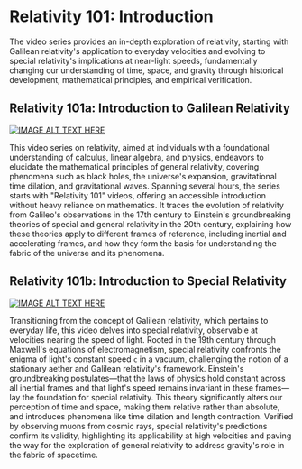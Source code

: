 # Relativity 101: Introduction 

The video series provides an in-depth exploration of relativity, starting with Galilean relativity's application to everyday velocities and evolving to special relativity's implications at near-light speeds, fundamentally changing our understanding of time, space, and gravity through historical development, mathematical principles, and empirical verification.



## Relativity 101a: Introduction to Galilean Relativity

[![IMAGE ALT TEXT HERE](https://img.youtube.com/vi/bEtBncTEc6k/0.jpg)](https://www.youtube.com/watch?v=bEtBncTEc6k)

This video series on relativity, aimed at individuals with a foundational understanding of calculus, linear algebra, and physics, endeavors to elucidate the mathematical principles of general relativity, covering phenomena such as black holes, the universe's expansion, gravitational time dilation, and gravitational waves. Spanning several hours, the series starts with "Relativity 101" videos, offering an accessible introduction without heavy reliance on mathematics. It traces the evolution of relativity from Galileo's observations in the 17th century to Einstein's groundbreaking theories of special and general relativity in the 20th century, explaining how these theories apply to different frames of reference, including inertial and accelerating frames, and how they form the basis for understanding the fabric of the universe and its phenomena.


## Relativity 101b: Introduction to Special Relativity

[![IMAGE ALT TEXT HERE](https://img.youtube.com/vi/i_6TOkSMN_o/0.jpg)](https://www.youtube.com/watch?v=i_6TOkSMN_o)


Transitioning from the concept of Galilean relativity, which pertains to everyday life, this video delves into special relativity, observable at velocities nearing the speed of light. Rooted in the 19th century through Maxwell's equations of electromagnetism, special relativity confronts the enigma of light's constant speed `c` in a vacuum, challenging the notion of a stationary aether and Galilean relativity's framework. Einstein's groundbreaking postulates—that the laws of physics hold constant across all inertial frames and that light's speed remains invariant in these frames—lay the foundation for special relativity. This theory significantly alters our perception of time and space, making them relative rather than absolute, and introduces phenomena like time dilation and length contraction. Verified by observing muons from cosmic rays, special relativity's predictions confirm its validity, highlighting its applicability at high velocities and paving the way for the exploration of general relativity to address gravity's role in the fabric of spacetime.